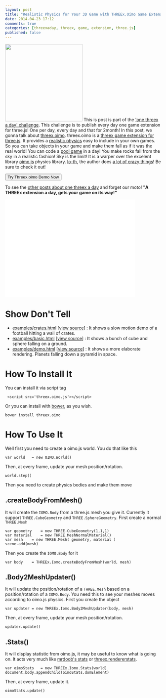 ```yaml
---
layout: post
title: "Realistic Physics for Your 3D Game with THREEx.Oimo Game Extension For three.js"
date: 2014-04-23 17:12
comments: true
categories: [threexaday, threex, game, extension, three.js]
published: false
---
```


<a href='http://jeromeetienne.github.io/threex.oimo/examples/demo.html' target='_blank'><img class="right" src="https://raw.githubusercontent.com/jeromeetienne/threex.oimo/master/examples/images/screenshot-threex-oimo-512x512.jpg" width="250" height="250"></a>
This is post is part of the ['one threex a day' challenge](/blog/categories/threexaday/). This challenge is to publish every day one game extension for three.js! One per day, every day and that for 2month! In this post, we gonna talk about [threex.oimo](http://www.threejsgames.com/extensions/#threex.oimo).
threex.oimo is a [threex game extension for three.js](http://www.threejsgames.com/extensions/). It provides a [realistic physics](http://en.wikipedia.org/wiki/Game_physics) easy to include in your own games. So you can take objects in your game and make them fall as if it was the real world! You can code a [pool game](http://en.wikipedia.org/wiki/Pool_\(cue_sports\)) in a day!
You make rocks fall from the sky in a realistic fashion! Sky is the limit!
It is a warper over the excelent library [oimo.js](https://github.com/lo-th/Oimo.js) physics library. [lo-th](https://plus.google.com/114170447432405103307/posts), the author does [a lot of crazy things](http://3dflashlo.wordpress.com/)! Be sure to check it out! 

<a href='http://jeromeetienne.github.io/threex.oimo/examples/demo.html' target='_blank'><input type="button" value='Try Threex.oimo Demo Now'></a>

To see the [other posts about one threex a day](/blog/categories/threexaday/) and forget our moto! **"A THREEx extension a day, gets your game on its way!"**

<!-- more -->

<iframe width="420" height="315" src="//www.youtube.com/embed/wESF0NdMWBE" frameborder="0" allowfullscreen></iframe>

Show Don't Tell
===============
* [examples/crates.html](http://jeromeetienne.github.io/threex.oimo/examples/crates.html)
\[[view source](https://github.com/jeromeetienne/threex.oimo/blob/master/examples/crates.html)\] :
It shows a slow motion demo of a football hitting a wall of crates.
* [examples/basic.html](http://jeromeetienne.github.io/threex.oimo/examples/basic.html)
\[[view source](https://github.com/jeromeetienne/threex.oimo/blob/master/examples/basic.html)\] :
It shows a bunch of cube and sphere falling on a ground.
* [examples/demo.html](http://jeromeetienne.github.io/threex.oimo/examples/demo.html)
\[[view source](https://github.com/jeromeetienne/threex.oimo/blob/master/examples/demo.html)\] :
It shows a more elaborate rendering. Planets falling down a pyramid in space.


How To Install It
=================

You can install it via script tag

```
 <script src='threex.oimo.js'></script>
```

Or you can install with [bower](http://bower.io/), as you wish.

```
bower install threex.oimo
```

How To Use It
=============

Well first you need to create a oimo.js world. You do that like this

```
var world   = new OIMO.World()
```

Then, at every frame, update your mesh position/rotation.

```
world.step()
```

Then you need to create physics bodies and make them move

## .createBodyFromMesh()

It will create the ```IOMO.Body``` from a three.js mesh you give it. 
Currently it support ```THREE.CubeGeometry``` and ```THREE.SphereGeometry```. First create a normal ```THREE.Mesh```

```
var geometry    = new THREE.CubeGeometry(1,1,1)
var material    = new THREE.MeshNormalMaterial()
var mesh    = new THREE.Mesh( geometry, material )
scene.add(mesh)
```

Then you create the ```IOMO.Body``` for it

``` 
var body    = THREEx.Iomo.createBodyFromMesh(world, mesh)
```

## .Body2MeshUpdater()

It will update the position/rotation of a ```THREE.Mesh``` 
based on a position/rotation of a ```IOMO.Body```. You need
this to see your meshes moves according to oimo.js physics.
First you create the object

```
var updater = new THREEx.Iomo.Body2MeshUpdater(body, mesh)
```

Then, at every frame, update your mesh position/rotation.

```
updater.update()
```


## .Stats()

It will display statistic from oimo.js, it may be useful to know what is going on.
It acts very much like 
[mrdoob's stats]()
or 
[threex.rendererstats]().

```
var oimoStats   = new THREEx.Iomo.Stats(world)
document.body.appendChild(oimoStats.domElement)
```

Then, at every frame, update it.

```
oimoStats.update()
```


















